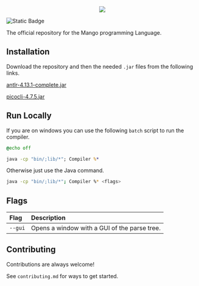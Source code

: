 <div align="center">
  <img src="https://cdn.discordapp.com/attachments/1164976468741345311/1171108909675720724/mango.png?ex=655b7b2a&is=6549062a&hm=06a9aaba81c1c98f9ff0d11b4872c56a65ae45c4aec685b9e36e01a3319c7ff0&"/>
</div>

![Static Badge](https://img.shields.io/badge/License-MIT-blue?style=flat-square)

The official repository for the Mango programming Language.
## Installation

Download the repository and then the needed `.jar` files from the following links.

[antlr-4.13.1-complete.jar](https://www.antlr.org/download/antlr-4.13.1-complete.jar)

[picocli-4.7.5.jar](https://github.com/remkop/picocli/releases/download/v4.7.5/picocli-4.7.5.jar)
## Run Locally

If you are on windows you can use the following ``batch`` script to run the compiler.

``` bat
@echo off

java -cp "bin/;lib/*"; Compiler %*
```

Otherwise just use the Java command.

``` bash
java -cp "bin/;lib/*"; Compiler %* <flags>
```
## Flags

| Flag        | Description                                 |
| :-----------| :-------------------------------------------|
| `--gui`     | Opens a window with a GUI of the parse tree.|

## Contributing

Contributions are always welcome!

See `contributing.md` for ways to get started.
